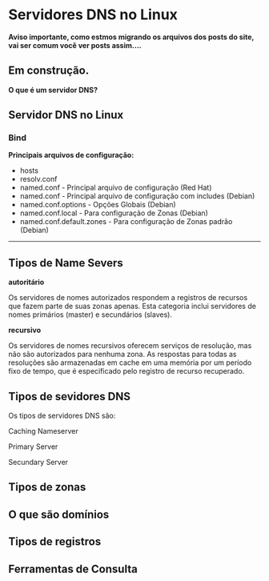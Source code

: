 # Servidores DNS no Linux

**Aviso importante, como estmos migrando os arquivos dos posts do site, vai ser comum você ver posts assim....**

## Em construção.

**O que é um servidor DNS?**

## Servidor DNS no Linux

### Bind 

**Principais arquivos de configuração:**

* hosts 
* resolv.conf
* named.conf - Principal arquivo de configuração (Red Hat)
* named.conf - Principal arquivo de configuração com includes (Debian)
* named.conf.options - Opções Globais (Debian)
* named.conf.local - Para configuração de Zonas (Debian)
* named.conf.default.zones - Para configuração de Zonas padrão (Debian)


---
## Tipos de Name Severs

**autoritário**

Os servidores de nomes autorizados respondem a registros de recursos que fazem parte de suas zonas apenas. Esta categoria inclui servidores de nomes primários (master) e secundários (slaves).

**recursivo**

Os servidores de nomes recursivos oferecem serviços de resolução, mas não são autorizados para nenhuma zona. As respostas para todas as resoluções são armazenadas em cache em uma memória por um período fixo de tempo, que é especificado pelo registro de recurso recuperado.



## Tipos de sevidores DNS

Os tipos de servidores DNS são:

Caching Nameserver

Primary Server

Secundary Server


## Tipos de zonas


## O que são domínios


## Tipos de registros


## Ferramentas de Consulta
